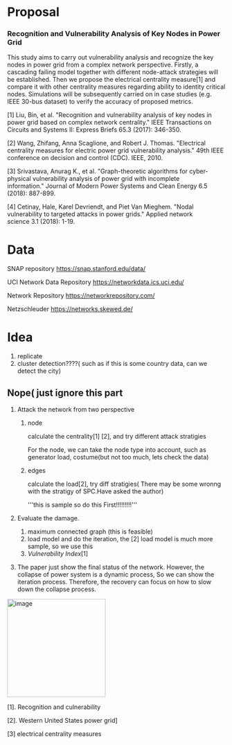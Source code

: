 # Proposal

### Recognition and Vulnerability Analysis of Key Nodes in Power Grid

This study aims to carry out vulnerability analysis and recognize the key nodes in power grid from a complex network perspective. Firstly, a cascading failing model together with different node-attack strategies will be established. Then we propose the electrical centrality measure[1] and compare it with other centrality measures regarding ability to identity critical nodes. Simulations will be subsequently carried on in case studies (e.g. IEEE 30-bus dataset) to verify the accuracy of proposed metrics.

[1] Liu, Bin, et al. "Recognition and vulnerability analysis of key nodes in power grid based on complex network centrality." IEEE Transactions on Circuits and Systems II: Express Briefs 65.3 (2017): 346-350.

[2] Wang, Zhifang, Anna Scaglione, and Robert J. Thomas. "Electrical centrality measures for electric power grid vulnerability analysis." 49th IEEE conference on decision and control (CDC). IEEE, 2010.

[3] Srivastava, Anurag K., et al. "Graph-theoretic algorithms for cyber-physical vulnerability analysis of power grid with incomplete information." Journal of Modern Power Systems and Clean Energy 6.5 (2018): 887-899.

[4] Cetinay, Hale, Karel Devriendt, and Piet Van Mieghem. "Nodal vulnerability to targeted attacks in power grids." Applied network science 3.1 (2018): 1-19.

# Data

SNAP repository https://snap.stanford.edu/data/

UCI Network Data Repository https://networkdata.ics.uci.edu/

Network Repository https://networkrepository.com/

Netzschleuder https://networks.skewed.de/

# Idea

1. replicate 
2. cluster detection????( such as if this is some country data, can we detect the city)

























































































## Nope( just ignore this part



1. Attack the network from two perspective

   1. node

      calculate the centrality[1] [2], and try different attack stratigies

      For the node, we can take the node type into account, such as generator load, costume(but not too much, lets check the data)

   2. edges

      calculate the load[2], try diff stratigies( There may be some wronng with the stratigy of SPC.Have asked the author)
      
      '''this is sample so do this First!!!!!!!!!'''
      
      

2. Evaluate the damage.

   1. maximum connected graph (this is feasible)
   2. load model and do the iteration, the [2] load model is much more sample, so we use this  
   3. *Vulnerability Index*[1]
3. The paper just show the final status of the network. However, the collapse of power system is a dynamic process, So we can show the iteration process.  Therefore, the recovery can focus on how to slow down the collapse process. 
<img width="227" alt="image" src="https://user-images.githubusercontent.com/48615762/206497566-cdd157db-e57b-4dd1-a0a9-3d24b0c3cb8c.png">


[1]. Recognition and culnerability

[2]. Western United States power grid]

[3] electrical centrality measures

